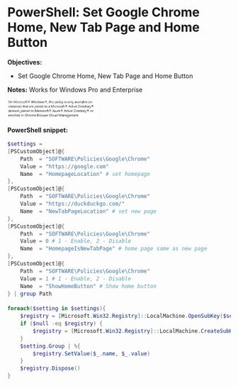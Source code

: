 # PowerShell: Set Google Chrome Home, New Tab Page and Home Button

<b>Objectives:</b>

* Set Google Chrome Home, New Tab Page and Home Button

<b>Notes:</b> Works for Windows Pro and Enterprise <br />

<img src="img/note.png" width=40% height=40%>

<b>PowerShell snippet:</b>

```powershell
$settings = 
[PSCustomObject]@{ 
    Path  = "SOFTWARE\Policies\Google\Chrome"
    Value = "https://google.com"
    Name  = "HomepageLocation" # set homepage
},
[PSCustomObject]@{
    Path  = "SOFTWARE\Policies\Google\Chrome"
    Value = "https://duckduckgo.com/"
    Name  = "NewTabPageLocation" # set new page
},
[PSCustomObject]@{
    Path  = "SOFTWARE\Policies\Google\Chrome"
    Value = 0 # 1 - Enable, 2 - Disable
    Name  = "HomepageIsNewTabPage" # home page same as new page
},
[PSCustomObject]@{
    Path  = "SOFTWARE\Policies\Google\Chrome"
    Value = 1 # 1 - Enable, 2 - Disable
    Name  = "ShowHomeButton" # Show home button
} | group Path

foreach($setting in $settings){
    $registry = [Microsoft.Win32.Registry]::LocalMachine.OpenSubKey($setting.Name, $true)
    if ($null -eq $registry) {
        $registry = [Microsoft.Win32.Registry]::LocalMachine.CreateSubKey($setting.Name, $true)
    }
    $setting.Group | %{
        $registry.SetValue($_.name, $_.value)
    }
    $registry.Dispose()
}
```